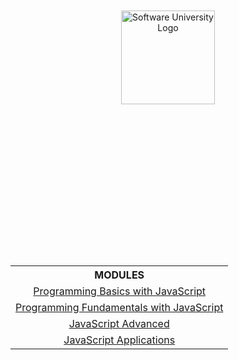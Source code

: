 <!DOCTYPE html>
<html lang="en">

<head>
    <meta charset="UTF-8">
    <meta http-equiv="X-UA-Compatible" content="IE=edge">
    <meta name="viewport" content="width=device-width, initial-scale=1.0">
</head>

<body>
    <main class="softuni">
        <div class="softuni__logo" align="center" style="position: relative;">
            <a href="https://softuni.bg/curriculum" class="softuni__logo_link" target="_blank">
                <img src="https://upload.wikimedia.org/wikipedia/commons/7/76/Logo_Software_University_%28SoftUni%29_-_blue.png"
                    alt="Software University Logo" class="softuni__logo__img"
                    style="position:absolute; top: 50%; left: 50%; transform: translate(-50%, 0%); width:150px; padding:10px; margin: 0 auto;">
            </a>
        </div>
        <div class="softuni__subjects" align="center" style="position: relative;">
            <table class="softuni__subjects__table"
                style="position: absolute; top: 50%; left: 50%; transform: translate(-50%, 300%); width:100%; max-width:1000px;">
                <tr class="softuni__subjects__table__row">
                    <th class="softuni__subjects__table__row__header"
                        style="text-align:center; vertical-align: middle;">
                        MODULES
                    </th>
                </tr>
                <tr class="softuni__subjects__table__row">
                    <td class="softuni__subjects__table__row__data" style="text-align:center; vertical-align: middle;">
                        <a href="https://github.com/todorkrastev/SoftUni-Software-Engineering/tree/main/JavaScript/M01_JavaScriptProgrammingBasics"
                            class="softuni__subjects__table__row__data__link" target="_blank">Programming Basics with
                            JavaScript</a>
                    </td>
                </tr>
                <tr class="softuni__subjects__table__row">
                    <td class="softuni__subjects__table__row__data" style="text-align:center; vertical-align: middle;">
                        <a href="https://github.com/todorkrastev/SoftUni-Software-Engineering/tree/main/JavaScript/M02_JavaScriptFundamentals"
                            class="softuni__subjects__table__row__data__link" target="_blank">Programming Fundamentals
                            with JavaScript</a>
                    </td>
                </tr>
                <tr class="softuni__subjects__table__row">
                    <td class="softuni__subjects__table__row__data" style="text-align:center; vertical-align: middle;">
                        <a href="https://github.com/todorkrastev/SoftUni-Software-Engineering/tree/main/JavaScript/M03_JavaScriptAdvanced"
                            class="softuni__subjects__table__row__data__link" target="_blank">JavaScript Advanced</a>
                    </td>
                </tr>
                <tr class="softuni__subjects__table__row">
                    <td class="softuni__subjects__table__row__data" style="text-align:center; vertical-align: middle;">
                        <a href="https://github.com/todorkrastev/SoftUni-Software-Engineering/tree/main/JavaScript/M04_JavaScriptApplications"
                            class="softuni__subjects__table__row__data__link" target="_blank">JavaScript
                            Applications</a>
                    </td>
                </tr>
            </table>
        </div>
    </main>
</body>

</html>
